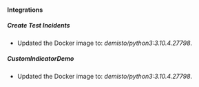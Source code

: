 #### Integrations
##### Create Test Incidents
- Updated the Docker image to: *demisto/python3:3.10.4.27798*.
##### CustomIndicatorDemo
- Updated the Docker image to: *demisto/python3:3.10.4.27798*.

